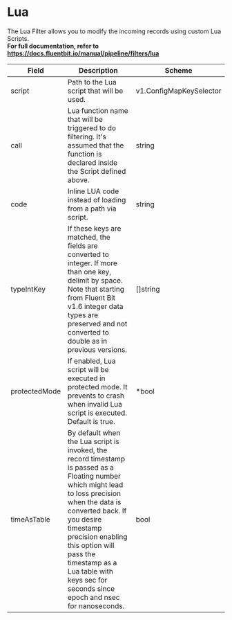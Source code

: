 # Lua

The Lua Filter allows you to modify the incoming records using custom Lua Scripts. <br /> **For full documentation, refer to https://docs.fluentbit.io/manual/pipeline/filters/lua**


| Field | Description | Scheme |
| ----- | ----------- | ------ |
| script | Path to the Lua script that will be used. | v1.ConfigMapKeySelector |
| call | Lua function name that will be triggered to do filtering. It's assumed that the function is declared inside the Script defined above. | string |
| code | Inline LUA code instead of loading from a path via script. | string |
| typeIntKey | If these keys are matched, the fields are converted to integer. If more than one key, delimit by space. Note that starting from Fluent Bit v1.6 integer data types are preserved and not converted to double as in previous versions. | []string |
| protectedMode | If enabled, Lua script will be executed in protected mode. It prevents to crash when invalid Lua script is executed. Default is true. | *bool |
| timeAsTable | By default when the Lua script is invoked, the record timestamp is passed as a Floating number which might lead to loss precision when the data is converted back. If you desire timestamp precision enabling this option will pass the timestamp as a Lua table with keys sec for seconds since epoch and nsec for nanoseconds. | bool |
